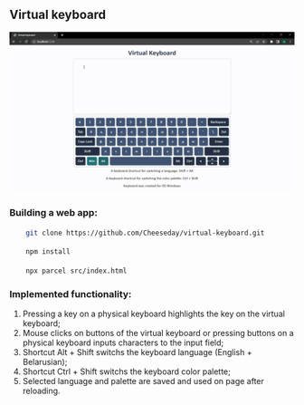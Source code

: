 ## Virtual keyboard

<kbd>![screenshot](assets/program_work.gif)</kbd>

### Building a web app:

```sh
    git clone https://github.com/Cheeseday/virtual-keyboard.git

    npm install

    npx parcel src/index.html
```

### Implemented functionality:

1. Pressing a key on a physical keyboard highlights the key on the virtual keyboard;
2. Mouse clicks on buttons of the virtual keyboard or pressing buttons on a physical keyboard inputs characters to the input field;
3. Shortcut Alt + Shift switchs the keyboard language (English + Belarusian);
4. Shortcut Ctrl + Shift switchs the keyboard color palette;
5. Selected language and palette are saved and used on page after reloading.